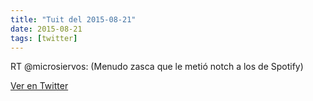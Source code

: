 ```yaml
---
title: "Tuit del 2015-08-21"
date: 2015-08-21
tags: [twitter]
---
```


RT @microsiervos: (Menudo zasca que le metió notch a los de Spotify)



[Ver en Twitter](https://twitter.com/i/web/status/634736491739107328)
